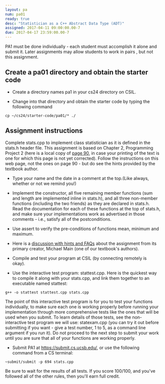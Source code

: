 ```yaml
---
layout: pa
num: pa01	
ready: true
desc: "Statistician as a C++ Abstract Data Type (ADT)"
assigned: 2017-04-11 09:00:00.00-7
due: 2017-04-17 23:59:00.00-7
---
```


<div markdown="1">

PA1 must be done individually - each student must accomplish it alone and submit it. Later assignments may allow students to work in pairs	, but not this assignment.

## Create a pa01 directory and obtain the starter code

* Create a directory names pa1 in your cs24 directory on CSIL.

* Change into that directory and obtain the starter code by typing the following command

```
cp ~/cs24/starter-code/pa01/* ./

```

## Assignment instructions

Complete stats.cpp to implement class statistician as it is defined in the stats.h header file. This assignment is based on Chapter 2, Programming Project 2 (here is a local copy of [page 90](https://ucsb-cs24-sp17.github.io/pa/pa01/Page-90.pdf), in case your printing of the text is one for which this page is not yet corrected). Follow the instructions on this web page, not the ones on page 90 - but do see the hints provided by the textbook author.

* Type your name and the date in a comment at the top.(Like always, whether or not we remind you!)

* Implement the constructor, all five remaining member functions (sum and length are implemented inline in stats.h), and all three non-member functions (including the two friends) as they are declared in stats.h. Read the documentation for each of these functions at the top of stats.h, and make sure your implementations work as advertised in those comments - i.e., satisfy all of the postconditions.

* Use assert to verify the pre-conditions of functions mean, minimum and maximum.

* Here is a [discussion with hints and FAQs](http://www.cs.ucsb.edu/~mikec/cs24/assignments/pa1/discussion.html) about the assignment from its primary creator, Michael Main (one of our textbook's authors).

* Compile and test your program at CSIL (by connecting remotely is okay). 

* Use the interactive test program: stattest.cpp. Here is the quickest way to compile it along with your stats.cpp, and link them together to an executable named stattest:

```
g++ -o stattest stattest.cpp stats.cpp
```

The point of this interactive test program is for you to test your functions individually, to make sure each one is working properly before running your implementation through more comprehensive tests like the ones that will be used when you submit. To learn details of those tests, see the non-interactive test program we will use: statexam.cpp (you can try it out before submitting if you want - give a test number, 1 to 5, as a command line argument if you run it). Do not proceed to the next step to submit your work until you are sure that all of your functions are working properly.

* Submit PA1 at https://submit.cs.ucsb.edu/, or use the following command from a CS terminal:

```
~submit/submit -p 694 stats.cpp
```

Be sure to wait for the results of all tests. If you score 100/100, and you've followed all of the other rules, then you'll earn full credit.
